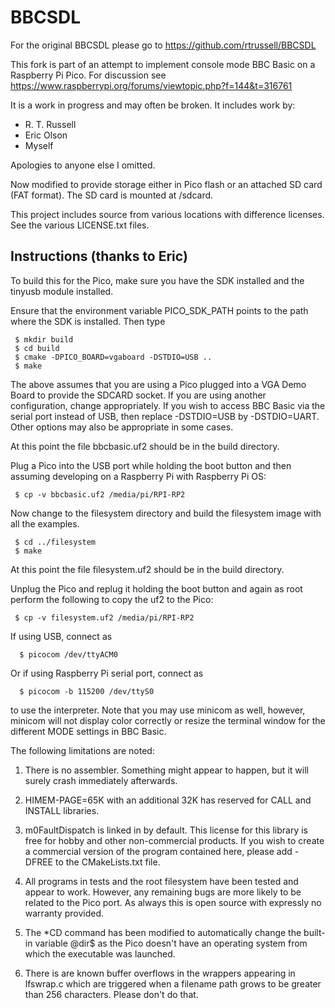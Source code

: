 # BBCSDL

For the original BBCSDL please go to https://github.com/rtrussell/BBCSDL

This fork is part of an attempt to implement console mode BBC Basic on a Raspberry Pi Pico.
For discussion see https://www.raspberrypi.org/forums/viewtopic.php?f=144&t=316761

It is a work in progress and may often be broken. It includes work by:

* R. T. Russell
* Eric Olson
* Myself

Apologies to anyone else I omitted.

Now modified to provide storage either in Pico flash or an attached SD card (FAT format).
The SD card is mounted at /sdcard.

This project includes source from various locations with difference licenses. See the
various LICENSE.txt files.

## Instructions (thanks to Eric)

To build this for the Pico, make sure you have the SDK installed and the
tinyusb module installed.

Ensure that the environment variable PICO_SDK_PATH points to the path where the SDK is installed.
Then type

     $ mkdir build
     $ cd build
     $ cmake -DPICO_BOARD=vgaboard -DSTDIO=USB ..
     $ make

The above assumes that you are using a Pico plugged into a VGA Demo Board to provide the
SDCARD socket. If you are using another configuration, change appropriately.
If you wish to access BBC Basic via the serial port instead of USB, then replace -DSTDIO=USB
by -DSTDIO=UART. Other options may also be appropriate in some cases.

At this point the file bbcbasic.uf2 should be in the build directory.

Plug a Pico into the USB port while holding the boot button and then assuming developing
on a Raspberry Pi with Raspberry Pi OS:

     $ cp -v bbcbasic.uf2 /media/pi/RPI-RP2

Now change to the filesystem directory and build the filesystem image 
with all the examples.

     $ cd ../filesystem
     $ make

At this point the file filesystem.uf2 should be in the build directory.

Unplug the Pico and replug it holding the boot button and again as 
root perform the following to copy the uf2 to the Pico:

     $ cp -v filesystem.uf2 /media/pi/RPI-RP2

If using USB, connect as

      $ picocom /dev/ttyACM0

Or if using Raspberry Pi serial port, connect as

      $ picocom -b 115200 /dev/ttyS0

to use the interpreter.  Note that you may use minicom as well, however,
minicom will not display color correctly or resize the terminal window
for the different MODE settings in BBC Basic.

The following limitations are noted:

1.  There is no assembler.  Something might appear to happen, but
    it will surely crash immediately afterwards.

2.  HIMEM-PAGE=65K with an additional 32K has reserved for CALL and
    INSTALL libraries.

3.  m0FaultDispatch is linked in by default.  This license for this
    library is free for hobby and other non-commercial products.  If
    you wish to create a commercial version of the program contained
    here, please add -DFREE to the CMakeLists.txt file.

4.  All programs in tests and the root filesystem have been tested
    and appear to work.  However, any remaining bugs are more likely
    to be related to the Pico port.  As always this is open source
    with expressly no warranty provided.

5.  The *CD command has been modified to automatically change the
    built-in variable @dir$ as the Pico doesn't have an operating
    system from which the executable was launched.

6.  There is are known buffer overflows in the wrappers appearing in
    lfswrap.c which are triggered when a filename path grows to be
    greater than 256 characters.  Please don't do that.
